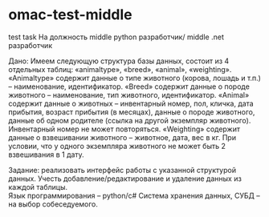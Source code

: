 # omac-test-middle
test task
На должность middle python разработчик/ middle .net разработчик

Дано: Имеем следующую структура базы данных, состоит из 4 отдельных таблиц: «animaltype», «breed», «animal», «weighting».
«Animaltype» содержит данные о типе животного (корова, лошадь и т.п.) – наименование, идентификатор.
«Breed» содержит данные о породе животного – наименование, тип животного, идентификатор.
«Animal» содержит данные о животных – инвентарный номер, пол, кличка, дата прибытия, возраст прибытия (в месяцах), данные о породе животного, данные об одном родителе (ссылка на другой экземпляр животного). Инвентарный номер не может повторяться.
«Weighting» содержит данные о взвешивании животного – животное, дата, вес в кг. При условии, что у одного экземпляра животного не может быть 2 взвешивания в 1 дату. 

Задание: реализовать интерфейс работы с указанной структурой данных. Учесть добавление/редактирование и удаление данных из каждой таблицы.  
Язык программирования – python/c#
Cистема хранения данных, СУБД – на выбор собеседуемого.
